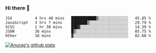 ### Hi there 👋



<!--
**webB1an/webB1an** is a ✨ _special_ ✨ repository because its `README.md` (this file) appears on your GitHub profile.

Here are some ideas to get you started:

- 🔭 I’m currently working on ...
- 🌱 I’m currently learning ...
- 👯 I’m looking to collaborate on ...
- 🤔 I’m looking for help with ...
- 💬 Ask me about ...
- 📫 How to reach me: ...
- 😄 Pronouns: ...
- ⚡ Fun fact: ...
-->

<!--START_SECTION:waka-->
```text
JSX          4 hrs 48 mins   ███████████▒░░░░░░░░░░░░░   45.85 % 
JavaScript   3 hrs 7 mins    ███████▒░░░░░░░░░░░░░░░░░   29.79 % 
SCSS         1 hr 30 mins    ███▓░░░░░░░░░░░░░░░░░░░░░   14.39 % 
JSON         36 mins         █▒░░░░░░░░░░░░░░░░░░░░░░░   05.75 % 
Other        16 mins         ▓░░░░░░░░░░░░░░░░░░░░░░░░   02.68 % 
```
<!--END_SECTION:waka-->


[![Anurag's github stats](https://github-readme-stats.vercel.app/api?username=webB1an&show_icons=true&theme=radical)](https://github.com/anuraghazra/github-readme-stats)

